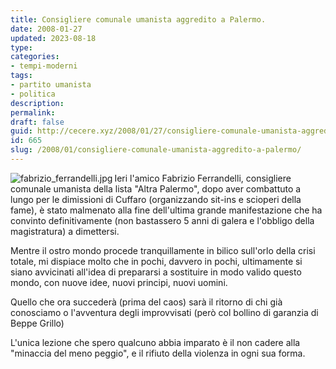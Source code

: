 ```yaml
---
title: Consigliere comunale umanista aggredito a Palermo.
date: 2008-01-27
updated: 2023-08-18
type: 
categories:
- tempi-moderni
tags:
- partito umanista
- politica
description: 
permalink: 
draft: false
guid: http://cecere.xyz/2008/01/27/consigliere-comunale-umanista-aggredito-a-palermo/
id: 665
slug: /2008/01/consigliere-comunale-umanista-aggredito-a-palermo/
---
```


<img src='http://cecere.xyz/wp-content/uploads/sites/3/2008/01/fabrizio_ferrandelli.thumbnail.jpg' alt='fabrizio_ferrandelli.jpg' align="left" />Ieri l'amico Fabrizio Ferrandelli, consigliere comunale umanista della lista "Altra Palermo", dopo aver combattuto a lungo per le dimissioni di Cuffaro (organizzando sit-ins e scioperi della fame), è stato malmenato alla fine dell'ultima grande manifestazione che ha convinto definitivamente (non bastassero 5 anni di galera e l'obbligo della magistratura) a dimettersi.

Mentre il ostro mondo procede tranquillamente in bilico sull'orlo della crisi totale, mi dispiace molto che in pochi, davvero in pochi, ultimamente si siano avvicinati all'idea di prepararsi a sostituire in modo valido questo mondo, con nuove idee, nuovi principi, nuovi uomini.

Quello che ora succederà (prima del caos) sarà il ritorno di chi già conosciamo o l'avventura degli improvvisati (però col bollino di garanzia di Beppe Grillo)

L'unica lezione che spero qualcuno abbia imparato è il non cadere alla "minaccia del meno peggio", e il rifiuto della violenza in ogni sua forma.